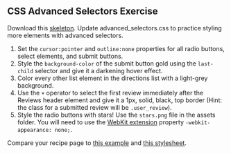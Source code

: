 ## CSS Advanced Selectors Exercise

Download this [skeleton][skeleton]. Update advanced_selectors.css to practice styling more elements with advanced selectors.

[skeleton]: ./skeleton.zip

1. Set the `cursor:pointer` and `outline:none` properties for all radio buttons, select elements, and submit buttons.
2. Style the `background-color` of the submit button gold using the `last-child` selector and give it a darkening hover effect.
3. Color every other list element in the directions list with a light-grey background.
4. Use the `+` operator to select the first review immediately after the Reviews header element and give it a 1px, solid, black, top border (Hint: the class for a submitted review will be `.user_review`).
5. Style the radio buttons with stars! Use the `stars.png` file in the assets folder. You will need to use the [WebKit extension](https://developer.mozilla.org/en-US/docs/Web/CSS/WebKit_Extensions) property `-webkit-appearance: none;`.

Compare your recipe page to [this example](./solution/example.html) and [this stylesheet](./solution/assets/advanced_selectors.css).
